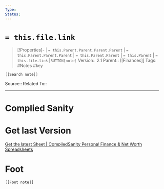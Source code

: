 ```yaml
---
Type: 
Status: 
---
```

# `= this.file.link`
>[!Properties]- | `= this.Parent.Parent.Parent.Parent` |  `= this.Parent.Parent.Parent` | `= this.Parent.Parent` | `= this.Parent` | `= this.file.link` |`BUTTON[note]` 
>Version:: 2.1
>Parent:: [[Finances]]
>Tags: #Notes #key 
```meta-bind-embed
[[Search note]]
```
Source::
Related To::
***
# Complied Sanity 

# Get last Version 
[Get the latest Sheet \| CompiledSanity Personal Finance & Net Worth Spreadsheets](https://cspersonalfinance.io/resendinvite/)







# Foot
```meta-bind-embed
[[Foot note]]
``` 
